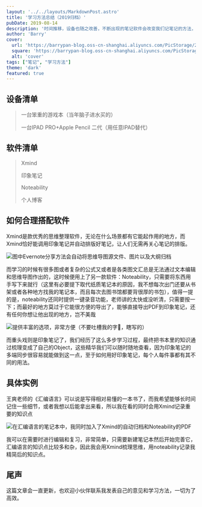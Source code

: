 ```yaml
---
layout: '../../layouts/MarkdownPost.astro'
title: '学习方法总结（2019归档）'
pubDate: 2019-08-14
description: '时间推移，设备也随之改善，不断出现的笔记软件会改变我们记笔记的方法，找到适合自己的学习方法，定能让效率提升数倍。'
author: 'Barry'
cover:
  url: 'https://barrypan-blog.oss-cn-shanghai.aliyuncs.com/PicStorage/2020-02-08-03.jpg'
  square: 'https://barrypan-blog.oss-cn-shanghai.aliyuncs.com/PicStorage/2020-02-08-03.jpg'
  alt: 'cover'
tags: ["笔记", "学习方法"]
theme: 'dark'
featured: true
---
```


## 设备清单

> 一台笨重的游戏本（当年脑子进水买的）
>
> 一台IPAD PRO+Apple Pencil 二代（用任意IPAD替代）

## 软件清单

> Xmind
>
> 印象笔记
>
> Noteability
>
> 个人博客

## 如何合理搭配软件

   Xmind是款优秀的思维整理软件，无论在什么场景都有它能起作用的地方，而Xmind恰好能调用印象笔记并自动排版好笔记，让人们无需再关心笔记的排版。

![图中Evernote分享方法会自动将思维导图源文件、图片以及大纲归档](https://barrypan-blog.oss-cn-shanghai.aliyuncs.com/PicStorage/2020-02-08-125903.png)

而学习的时候有很多图或者复杂的公式又或者是各类图文汇总是无法通过文本编辑和思维导图作出的，这时候便用上了另一款软件：Noteability，只需要将东西用手写下来就行（这里有必要提下取代纸质笔记本的原因，我不想每次出门还要从书架或者各种地方找我的笔记本，而且每次去图书馆都要背很厚的书包），值得一提的是，noteability还同时提供一键录音功能，老师讲的太快或没听清，只需要按一下；而最好的地方莫过于它能很方便的导出了，能够直接导出PDF到印象笔记，还有任何你想让他出现的地方，岂不美哉

![提供丰富的选项，非常方便（不要吐槽我的字🤮，瞎写的）](https://barrypan-blog.oss-cn-shanghai.aliyuncs.com/PicStorage/2020-02-08-125906.png)

   而重头戏则是印象笔记了，我们经历了这么多步学习过程，最终把书本里的知识通过梳理变成了自己的Object，这些精华我们可以随时随地查看，因为印象笔记的多端同步很容易就能做到这一点，至于如何用好印象笔记，每个人每件事都有其不同的用法。

## 具体实例

   王爽老师的《汇编语言》可以说是写得相对易懂的一本书了，而我希望能够长时间记住一些细节，或者我想以后能拿出来看，所以我在看的同时会用Xmind记录重要的知识点

![在汇编语言的笔记本中，我同时加入了Xmind的自动归档和Noteability的PDF](https://barrypan-blog.oss-cn-shanghai.aliyuncs.com/PicStorage/2020-02-08-125905.png)

   我可以在需要时进行编辑和复习，非常简单，只需要新建笔记本然后开始完善它，汇编语言的知识点比较多和杂，因此我会用Xmind梳理思维，用noteability记录我精简后的知识点。

## 尾声

   这篇文章会一直更新，也欢迎小伙伴联系我发表自己的意见和学习方法，一切为了高效。
